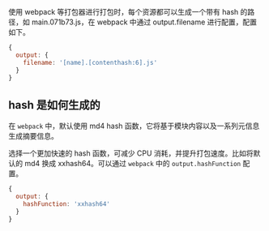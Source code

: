 使用 webpack 等打包器进行打包时，每个资源都可以生成一个带有 hash 的路径，如 main.071b73.js，在 webpack 中通过 output.filename 进行配置，配置如下。

```Javascript
{
  output: {
    filename: '[name].[contenthash:6].js'
  }
}
```

## hash 是如何生成的

在 `webpack` 中，默认使用 md4 hash 函数，它将基于模块内容以及一系列元信息生成摘要信息。

选择一个更加快速的 hash 函数，可减少 CPU 消耗，并提升打包速度。比如将默认的 md4 换成 xxhash64。可以通过 `webpack` 中的 `output.hashFunction` 配置。

```Javascript
{
  output: {
    hashFunction: 'xxhash64'
  }
}
```

